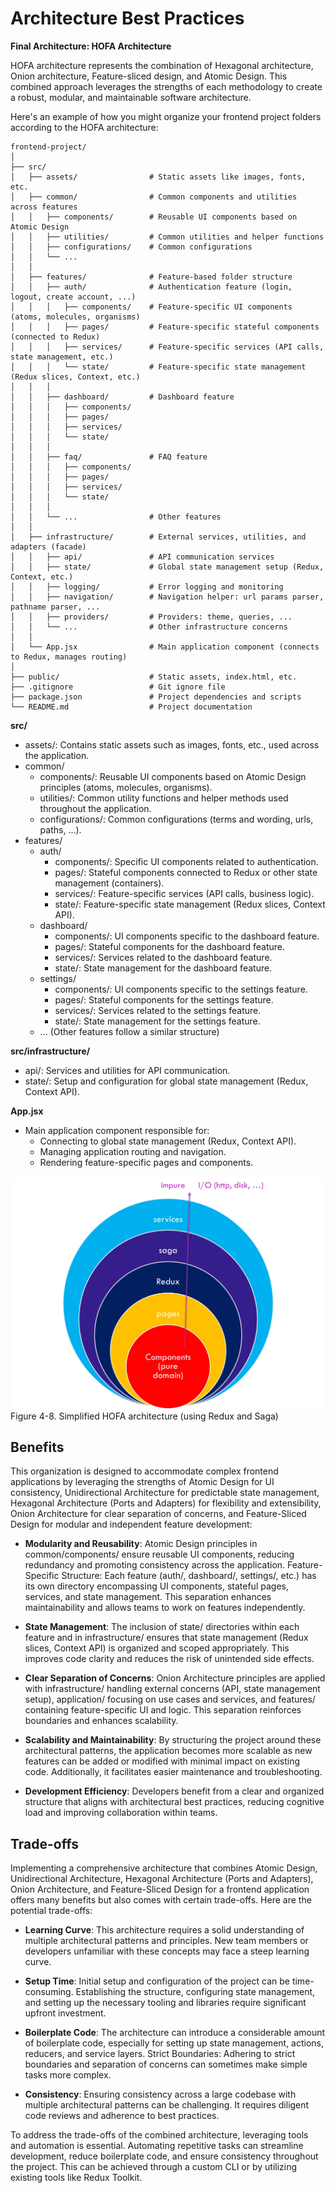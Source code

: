 # Architecture Best Practices

**Final Architecture: HOFA Architecture**
 
HOFA architecture represents the combination of Hexagonal architecture, Onion architecture, Feature-sliced design, and Atomic Design. This combined approach leverages the strengths of each methodology to create a robust, modular, and maintainable software architecture.

Here's an example of how you might organize your frontend project folders according to the HOFA architecture:

```plaintext
frontend-project/
│
├── src/
│   ├── assets/                # Static assets like images, fonts, etc.
│   ├── common/                # Common components and utilities across features
│   │   ├── components/        # Reusable UI components based on Atomic Design
│   │   ├── utilities/         # Common utilities and helper functions
│   │   ├── configurations/    # Common configurations
│   │   └── ...
│   │
│   ├── features/              # Feature-based folder structure
│   │   ├── auth/              # Authentication feature (login, logout, create account, ...)
│   │   │   ├── components/    # Feature-specific UI components (atoms, molecules, organisms)
│   │   │   ├── pages/         # Feature-specific stateful components (connected to Redux)
│   │   │   ├── services/      # Feature-specific services (API calls, state management, etc.)
│   │   │   └── state/         # Feature-specific state management (Redux slices, Context, etc.)
│   │   │
│   │   ├── dashboard/         # Dashboard feature
│   │   │   ├── components/
│   │   │   ├── pages/
│   │   │   ├── services/
│   │   │   └── state/
│   │   │
│   │   ├── faq/               # FAQ feature
│   │   │   ├── components/
│   │   │   ├── pages/
│   │   │   ├── services/
│   │   │   └── state/
│   │   │
│   │   └── ...                # Other features
│   │
│   ├── infrastructure/        # External services, utilities, and adapters (facade)
│   │   ├── api/               # API communication services
│   │   ├── state/             # Global state management setup (Redux, Context, etc.)
│   │   ├── logging/           # Error logging and monitoring
│   │   ├── navigation/        # Navigation helper: url params parser, pathname parser, ...
│   │   ├── providers/         # Providers: theme, queries, ...
│   │   └── ...                # Other infrastructure concerns
│   │
│   └── App.jsx                # Main application component (connects to Redux, manages routing)
│
├── public/                    # Static assets, index.html, etc.
├── .gitignore                 # Git ignore file
├── package.json               # Project dependencies and scripts
└── README.md                  # Project documentation
```
 
 
**src/**
- assets/: Contains static assets such as images, fonts, etc., used across the application.
- common/
  - components/: Reusable UI components based on Atomic Design principles (atoms, molecules, organisms).
  - utilities/: Common utility functions and helper methods used throughout the application.
  - configurations/: Common configurations (terms and wording, urls, paths, ...).
- features/
  - auth/
    - components/: Specific UI components related to authentication.
    - pages/: Stateful components connected to Redux or other state management (containers).
    - services/: Feature-specific services (API calls, business logic).
    - state/: Feature-specific state management (Redux slices, Context API).
  - dashboard/
    - components/: UI components specific to the dashboard feature.
    - pages/: Stateful components for the dashboard feature.
    - services/: Services related to the dashboard feature.
    - state/: State management for the dashboard feature.
  - settings/
    - components/: UI components specific to the settings feature.
    - pages/: Stateful components for the settings feature.
    - services/: Services related to the settings feature.
    - state/: State management for the settings feature.
  - ... (Other features follow a similar structure)

**src/infrastructure/**
  - api/: Services and utilities for API communication.
  - state/: Setup and configuration for global state management (Redux, Context API).

**App.jsx**
  - Main application component responsible for:
    - Connecting to global state management (Redux, Context API).
    - Managing application routing and navigation.
    - Rendering feature-specific pages and components.
 
![HOFA Architecture](hofa-archi.png)
Figure 4-8. Simplified HOFA architecture (using Redux and Saga)

## Benefits

This organization is designed to accommodate complex frontend applications by leveraging the strengths of Atomic Design for UI consistency, Unidirectional Architecture for predictable state management, Hexagonal Architecture (Ports and Adapters) for flexibility and extensibility, Onion Architecture for clear separation of concerns, and Feature-Sliced Design for modular and independent feature development:
 
- **Modularity and Reusability**: Atomic Design principles in common/components/ ensure reusable UI components, reducing redundancy and promoting consistency across the application.
Feature-Specific Structure: Each feature (auth/, dashboard/, settings/, etc.) has its own directory encompassing UI components, stateful pages, services, and state management. This separation enhances maintainability and allows teams to work on features independently.

- **State Management**: The inclusion of state/ directories within each feature and in infrastructure/ ensures that state management (Redux slices, Context API) is organized and scoped appropriately. This improves code clarity and reduces the risk of unintended side effects.

- **Clear Separation of Concerns**: Onion Architecture principles are applied with infrastructure/ handling external concerns (API, state management setup), application/ focusing on use cases and services, and features/ containing feature-specific UI and logic. This separation reinforces boundaries and enhances scalability.

- **Scalability and Maintainability**: By structuring the project around these architectural patterns, the application becomes more scalable as new features can be added or modified with minimal impact on existing code. Additionally, it facilitates easier maintenance and troubleshooting.

- **Development Efficiency**: Developers benefit from a clear and organized structure that aligns with architectural best practices, reducing cognitive load and improving collaboration within teams.


## Trade-offs

Implementing a comprehensive architecture that combines Atomic Design, Unidirectional Architecture, Hexagonal Architecture (Ports and Adapters), Onion Architecture, and Feature-Sliced Design for a frontend application offers many benefits but also comes with certain trade-offs. Here are the potential trade-offs:
 
- **Learning Curve**: This architecture requires a solid understanding of multiple architectural patterns and principles. New team members or developers unfamiliar with these concepts may face a steep learning curve.

- **Setup Time**: Initial setup and configuration of the project can be time-consuming. Establishing the structure, configuring state management, and setting up the necessary tooling and libraries require significant upfront investment.

- **Boilerplate Code**: The architecture can introduce a considerable amount of boilerplate code, especially for setting up state management, actions, reducers, and service layers.
Strict Boundaries: Adhering to strict boundaries and separation of concerns can sometimes make simple tasks more complex. 

- **Consistency**: Ensuring consistency across a large codebase with multiple architectural patterns can be challenging. It requires diligent code reviews and adherence to best practices.
 
To address the trade-offs of the combined architecture, leveraging tools and automation is essential. Automating repetitive tasks can streamline development, reduce boilerplate code, and ensure consistency throughout the project. This can be achieved through a custom CLI or by utilizing existing tools like Redux Toolkit.
